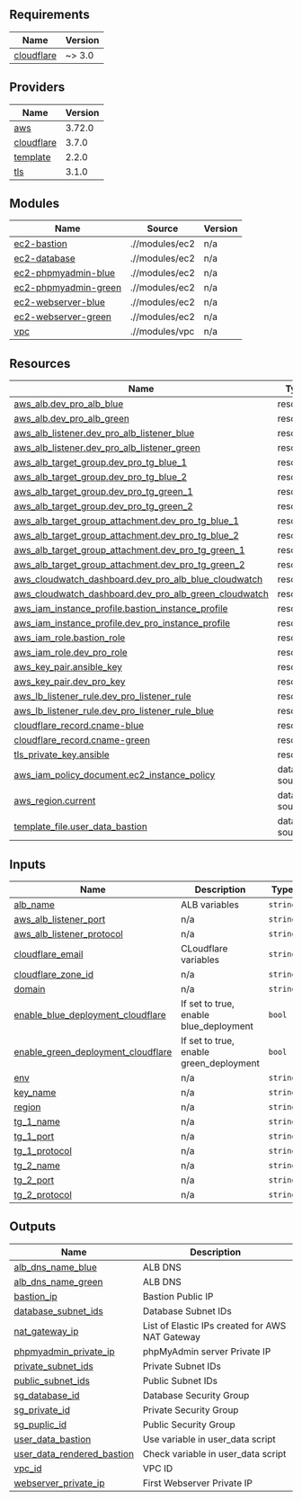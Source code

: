 ## Requirements

| Name | Version |
|------|---------|
| <a name="requirement_cloudflare"></a> [cloudflare](#requirement\_cloudflare) | ~> 3.0 |

## Providers

| Name | Version |
|------|---------|
| <a name="provider_aws"></a> [aws](#provider\_aws) | 3.72.0 |
| <a name="provider_cloudflare"></a> [cloudflare](#provider\_cloudflare) | 3.7.0 |
| <a name="provider_template"></a> [template](#provider\_template) | 2.2.0 |
| <a name="provider_tls"></a> [tls](#provider\_tls) | 3.1.0 |

## Modules

| Name | Source | Version |
|------|--------|---------|
| <a name="module_ec2-bastion"></a> [ec2-bastion](#module\_ec2-bastion) | .//modules/ec2 | n/a |
| <a name="module_ec2-database"></a> [ec2-database](#module\_ec2-database) | .//modules/ec2 | n/a |
| <a name="module_ec2-phpmyadmin-blue"></a> [ec2-phpmyadmin-blue](#module\_ec2-phpmyadmin-blue) | .//modules/ec2 | n/a |
| <a name="module_ec2-phpmyadmin-green"></a> [ec2-phpmyadmin-green](#module\_ec2-phpmyadmin-green) | .//modules/ec2 | n/a |
| <a name="module_ec2-webserver-blue"></a> [ec2-webserver-blue](#module\_ec2-webserver-blue) | .//modules/ec2 | n/a |
| <a name="module_ec2-webserver-green"></a> [ec2-webserver-green](#module\_ec2-webserver-green) | .//modules/ec2 | n/a |
| <a name="module_vpc"></a> [vpc](#module\_vpc) | .//modules/vpc | n/a |

## Resources

| Name | Type |
|------|------|
| [aws_alb.dev_pro_alb_blue](https://registry.terraform.io/providers/hashicorp/aws/latest/docs/resources/alb) | resource |
| [aws_alb.dev_pro_alb_green](https://registry.terraform.io/providers/hashicorp/aws/latest/docs/resources/alb) | resource |
| [aws_alb_listener.dev_pro_alb_listener_blue](https://registry.terraform.io/providers/hashicorp/aws/latest/docs/resources/alb_listener) | resource |
| [aws_alb_listener.dev_pro_alb_listener_green](https://registry.terraform.io/providers/hashicorp/aws/latest/docs/resources/alb_listener) | resource |
| [aws_alb_target_group.dev_pro_tg_blue_1](https://registry.terraform.io/providers/hashicorp/aws/latest/docs/resources/alb_target_group) | resource |
| [aws_alb_target_group.dev_pro_tg_blue_2](https://registry.terraform.io/providers/hashicorp/aws/latest/docs/resources/alb_target_group) | resource |
| [aws_alb_target_group.dev_pro_tg_green_1](https://registry.terraform.io/providers/hashicorp/aws/latest/docs/resources/alb_target_group) | resource |
| [aws_alb_target_group.dev_pro_tg_green_2](https://registry.terraform.io/providers/hashicorp/aws/latest/docs/resources/alb_target_group) | resource |
| [aws_alb_target_group_attachment.dev_pro_tg_blue_1](https://registry.terraform.io/providers/hashicorp/aws/latest/docs/resources/alb_target_group_attachment) | resource |
| [aws_alb_target_group_attachment.dev_pro_tg_blue_2](https://registry.terraform.io/providers/hashicorp/aws/latest/docs/resources/alb_target_group_attachment) | resource |
| [aws_alb_target_group_attachment.dev_pro_tg_green_1](https://registry.terraform.io/providers/hashicorp/aws/latest/docs/resources/alb_target_group_attachment) | resource |
| [aws_alb_target_group_attachment.dev_pro_tg_green_2](https://registry.terraform.io/providers/hashicorp/aws/latest/docs/resources/alb_target_group_attachment) | resource |
| [aws_cloudwatch_dashboard.dev_pro_alb_blue_cloudwatch](https://registry.terraform.io/providers/hashicorp/aws/latest/docs/resources/cloudwatch_dashboard) | resource |
| [aws_cloudwatch_dashboard.dev_pro_alb_green_cloudwatch](https://registry.terraform.io/providers/hashicorp/aws/latest/docs/resources/cloudwatch_dashboard) | resource |
| [aws_iam_instance_profile.bastion_instance_profile](https://registry.terraform.io/providers/hashicorp/aws/latest/docs/resources/iam_instance_profile) | resource |
| [aws_iam_instance_profile.dev_pro_instance_profile](https://registry.terraform.io/providers/hashicorp/aws/latest/docs/resources/iam_instance_profile) | resource |
| [aws_iam_role.bastion_role](https://registry.terraform.io/providers/hashicorp/aws/latest/docs/resources/iam_role) | resource |
| [aws_iam_role.dev_pro_role](https://registry.terraform.io/providers/hashicorp/aws/latest/docs/resources/iam_role) | resource |
| [aws_key_pair.ansible_key](https://registry.terraform.io/providers/hashicorp/aws/latest/docs/resources/key_pair) | resource |
| [aws_key_pair.dev_pro_key](https://registry.terraform.io/providers/hashicorp/aws/latest/docs/resources/key_pair) | resource |
| [aws_lb_listener_rule.dev_pro_listener_rule](https://registry.terraform.io/providers/hashicorp/aws/latest/docs/resources/lb_listener_rule) | resource |
| [aws_lb_listener_rule.dev_pro_listener_rule_blue](https://registry.terraform.io/providers/hashicorp/aws/latest/docs/resources/lb_listener_rule) | resource |
| [cloudflare_record.cname-blue](https://registry.terraform.io/providers/cloudflare/cloudflare/latest/docs/resources/record) | resource |
| [cloudflare_record.cname-green](https://registry.terraform.io/providers/cloudflare/cloudflare/latest/docs/resources/record) | resource |
| [tls_private_key.ansible](https://registry.terraform.io/providers/hashicorp/tls/latest/docs/resources/private_key) | resource |
| [aws_iam_policy_document.ec2_instance_policy](https://registry.terraform.io/providers/hashicorp/aws/latest/docs/data-sources/iam_policy_document) | data source |
| [aws_region.current](https://registry.terraform.io/providers/hashicorp/aws/latest/docs/data-sources/region) | data source |
| [template_file.user_data_bastion](https://registry.terraform.io/providers/hashicorp/template/latest/docs/data-sources/file) | data source |

## Inputs

| Name | Description | Type | Default | Required |
|------|-------------|------|---------|:--------:|
| <a name="input_alb_name"></a> [alb\_name](#input\_alb\_name) | ALB variables | `string` | `"dev-pro-alb"` | no |
| <a name="input_aws_alb_listener_port"></a> [aws\_alb\_listener\_port](#input\_aws\_alb\_listener\_port) | n/a | `string` | `"80"` | no |
| <a name="input_aws_alb_listener_protocol"></a> [aws\_alb\_listener\_protocol](#input\_aws\_alb\_listener\_protocol) | n/a | `string` | `"HTTP"` | no |
| <a name="input_cloudflare_email"></a> [cloudflare\_email](#input\_cloudflare\_email) | CLoudflare variables | `string` | `"dmytro.trendiuk@dev.pro"` | no |
| <a name="input_cloudflare_zone_id"></a> [cloudflare\_zone\_id](#input\_cloudflare\_zone\_id) | n/a | `string` | `"34ecc35d44b40c021b5909560781d6a6"` | no |
| <a name="input_domain"></a> [domain](#input\_domain) | n/a | `string` | `"trendv2021.pp.ua"` | no |
| <a name="input_enable_blue_deployment_cloudflare"></a> [enable\_blue\_deployment\_cloudflare](#input\_enable\_blue\_deployment\_cloudflare) | If set to true, enable blue\_deployment | `bool` | n/a | yes |
| <a name="input_enable_green_deployment_cloudflare"></a> [enable\_green\_deployment\_cloudflare](#input\_enable\_green\_deployment\_cloudflare) | If set to true, enable green\_deployment | `bool` | n/a | yes |
| <a name="input_env"></a> [env](#input\_env) | n/a | `string` | `"dev-pro-test"` | no |
| <a name="input_key_name"></a> [key\_name](#input\_key\_name) | n/a | `string` | `"ansible"` | no |
| <a name="input_region"></a> [region](#input\_region) | n/a | `string` | `"eu-west-1"` | no |
| <a name="input_tg_1_name"></a> [tg\_1\_name](#input\_tg\_1\_name) | n/a | `string` | `"dev-pro-tg-webserver"` | no |
| <a name="input_tg_1_port"></a> [tg\_1\_port](#input\_tg\_1\_port) | n/a | `string` | `"80"` | no |
| <a name="input_tg_1_protocol"></a> [tg\_1\_protocol](#input\_tg\_1\_protocol) | n/a | `string` | `"HTTP"` | no |
| <a name="input_tg_2_name"></a> [tg\_2\_name](#input\_tg\_2\_name) | n/a | `string` | `"dev-pro-tg-phpmyadmin"` | no |
| <a name="input_tg_2_port"></a> [tg\_2\_port](#input\_tg\_2\_port) | n/a | `string` | `"80"` | no |
| <a name="input_tg_2_protocol"></a> [tg\_2\_protocol](#input\_tg\_2\_protocol) | n/a | `string` | `"HTTP"` | no |

## Outputs

| Name | Description |
|------|-------------|
| <a name="output_alb_dns_name_blue"></a> [alb\_dns\_name\_blue](#output\_alb\_dns\_name\_blue) | ALB DNS |
| <a name="output_alb_dns_name_green"></a> [alb\_dns\_name\_green](#output\_alb\_dns\_name\_green) | ALB DNS |
| <a name="output_bastion_ip"></a> [bastion\_ip](#output\_bastion\_ip) | Bastion Public IP |
| <a name="output_database_subnet_ids"></a> [database\_subnet\_ids](#output\_database\_subnet\_ids) | Database Subnet IDs |
| <a name="output_nat_gateway_ip"></a> [nat\_gateway\_ip](#output\_nat\_gateway\_ip) | List of Elastic IPs created for AWS NAT Gateway |
| <a name="output_phpmyadmin_private_ip"></a> [phpmyadmin\_private\_ip](#output\_phpmyadmin\_private\_ip) | phpMyAdmin server Private IP |
| <a name="output_private_subnet_ids"></a> [private\_subnet\_ids](#output\_private\_subnet\_ids) | Private Subnet IDs |
| <a name="output_public_subnet_ids"></a> [public\_subnet\_ids](#output\_public\_subnet\_ids) | Public Subnet IDs |
| <a name="output_sg_database_id"></a> [sg\_database\_id](#output\_sg\_database\_id) | Database Security Group |
| <a name="output_sg_private_id"></a> [sg\_private\_id](#output\_sg\_private\_id) | Private Security Group |
| <a name="output_sg_puplic_id"></a> [sg\_puplic\_id](#output\_sg\_puplic\_id) | Public Security Group |
| <a name="output_user_data_bastion"></a> [user\_data\_bastion](#output\_user\_data\_bastion) | Use variable in user\_data script |
| <a name="output_user_data_rendered_bastion"></a> [user\_data\_rendered\_bastion](#output\_user\_data\_rendered\_bastion) | Check variable in user\_data script |
| <a name="output_vpc_id"></a> [vpc\_id](#output\_vpc\_id) | VPC ID |
| <a name="output_webserver_private_ip"></a> [webserver\_private\_ip](#output\_webserver\_private\_ip) | First Webserver Private IP |
